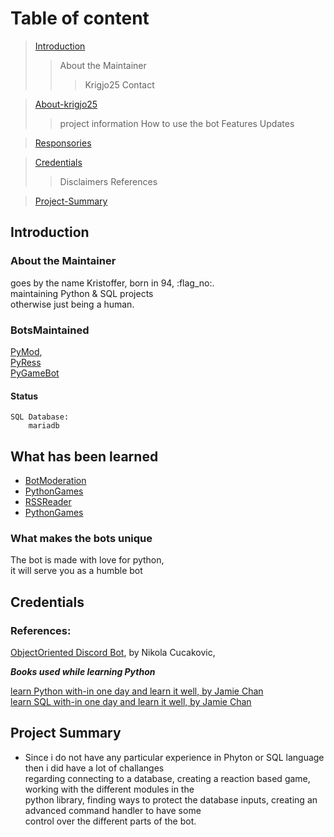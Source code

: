 

# Table of content

> [Introduction](#Introduction)
>> About the Maintainer
>>> Krigjo25
>>> Contact

> [About-krigjo25](#About-krigjo25)
>> project information 
>> How to use the bot
>> Features
>> Updates

> [Responsories](#Responsories)

> [Credentials](#Credentials)
>> Disclaimers
>> References

> [Project-Summary](#project-Summary)

## Introduction

### About the Maintainer

goes by the name Kristoffer, born in 94, :flag_no:.<br>
maintaining Python & SQL projects<br>
otherwise just being a human.

### BotsMaintained
[PyMod](https://github.com/krigjo25/Discord/tree/main/PyMod),<br>
[PyRess](https://github.com/krigjo25/Discord/tree/main/pyRess)<br>
[PyGameBot](https://github.com/krigjo25/Discord/tree/main/pyGameBot)<br>

#### Status

    SQL Database:
        mariadb


## What has been learned

*   [BotModeration]()
*   [PythonGames]()
*   [RSSReader]()
*   [PythonGames]()

### What makes the bots unique

The bot is made with love for python,<br> 
it will serve you as a humble bot


## Credentials

### References:

[ObjectOriented Discord Bot](https://nik.re/posts/2021-09-25/object_oriented_discord_bot), by Nikola Cucakovic,

***Books used while learning Python***

[learn Python with-in one day and learn it well, by Jamie Chan](https://learncodingfast.com/)<br>
[learn SQL with-in one day and learn it well, by Jamie Chan](https://learncodingfast.com/)

## Project Summary



*   Since i do not have any particular experience in Phyton or SQL language then i did have a lot of challanges<br> 
    regarding connecting to a database, creating a reaction based game, working with the different modules in the<br>
    python library, finding ways to protect the database inputs, creating an advanced command handler to have some<br>
    control over the different parts of the bot.